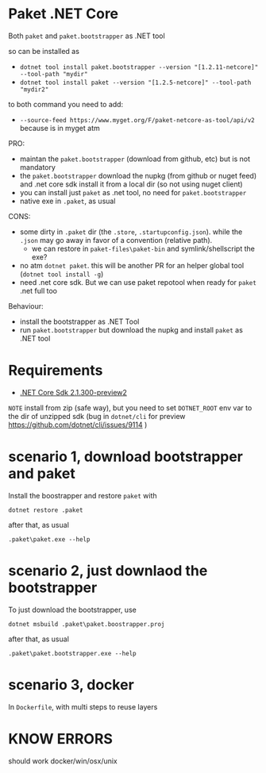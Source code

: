 # Paket .NET Core

Both `paket` and `paket.bootstrapper` as .NET tool

so can be installed as

- `dotnet tool install paket.bootstrapper --version "[1.2.11-netcore]" --tool-path "mydir"`
- `dotnet tool install paket --version "[1.2.5-netcore]" --tool-path "mydir2"`

to both command you need to add:

- `--source-feed https://www.myget.org/F/paket-netcore-as-tool/api/v2` because is in myget atm

PRO:

- maintan the `paket.bootstrapper` (download from github, etc) but is not mandatory
- the `paket.bootstrapper` download the nupkg (from github or nuget feed) and .net core sdk install it from a local dir (so not using nuget client)
- you can install just `paket` as .net tool, no need for `paket.bootstrapper`
- native exe in `.paket`, as usual

CONS:

- some dirty in `.paket` dir (the `.store`, `.startupconfig.json`). while the `.json` may go away in favor of a convention (relative path).
  - we can restore in `paket-files\paket-bin` and symlink/shellscript the exe?
- no atm `dotnet paket`. this will be another PR for an helper global tool (`dotnet tool install -g`)
- need .net core sdk. But we can use paket repotool when ready for `paket` .net full too

Behaviour:

- install the bootstrapper as .NET Tool
- run `paket.bootstrapper` but download the nupkg and install `paket` as .NET tool

# Requirements

- [.NET Core Sdk 2.1.300-preview2](https://www.microsoft.com/net/download/dotnet-core/sdk-2.1.300-preview2)

`NOTE` install from zip (safe way), but you need to set `DOTNET_ROOT` env var to the dir of unzipped sdk (bug in `dotnet/cli` for preview https://github.com/dotnet/cli/issues/9114 )

# scenario 1, download bootstrapper and paket

Install the boostrapper and restore `paket` with

`dotnet restore .paket`

after that, as usual

`.paket\paket.exe --help`

# scenario 2, just downlaod the bootstrapper

To just download the bootstrapper, use

`dotnet msbuild .paket\paket.boostrapper.proj`
 
after that, as usual

`.paket\paket.bootstrapper.exe --help`

# scenario 3, docker

In `Dockerfile`, with multi steps to reuse layers


# KNOW ERRORS

should work docker/win/osx/unix
